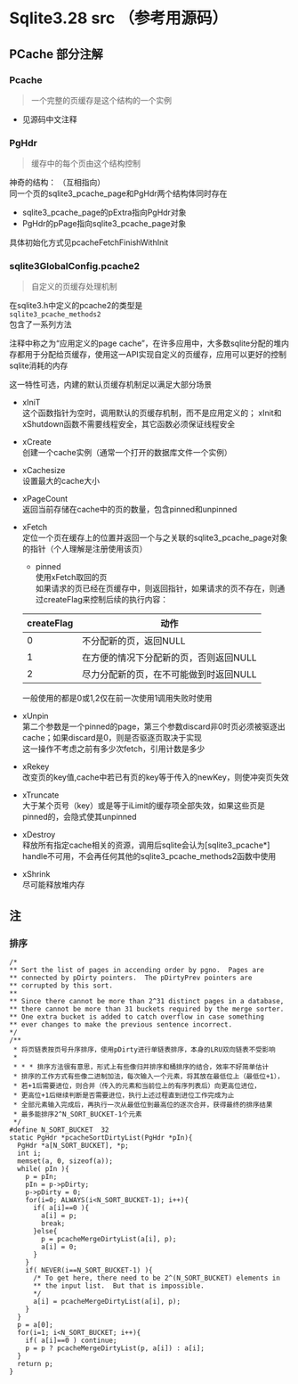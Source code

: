 # Sqlite3.28 src （参考用源码）

## PCache 部分注解
### Pcache
> 一个完整的页缓存是这个结构的一个实例
+ 见源码中文注释

### PgHdr
> 缓存中的每个页由这个结构控制                      

神奇的结构：   （互相指向）                    
同一个页的sqlite3_pcache_page和PgHdr两个结构体同时存在

 * sqlite3_pcache_page的pExtra指向PgHdr对象
 * PgHdr的pPage指向sqlite3_pcache_page对象 

具体初始化方式见pcacheFetchFinishWithInit

### sqlite3GlobalConfig.pcache2
> 自定义的页缓存处理机制

 在sqlite3.h中定义的pcache2的类型是             
 `sqlite3_pcache_methods2`           
 包含了一系列方法              
 
 注释中称之为“应用定义的page cache”，在许多应用中，大多数sqlite分配的堆内存都用于分配给页缓存，使用这一API实现自定义的页缓存，应用可以更好的控制sqlite消耗的内存
 
 这一特性可选，内建的默认页缓存机制足以满足大部分场景

+ xIniT                      
这个函数指针为空时，调用默认的页缓存机制，而不是应用定义的；
xInit和xShutdown函数不需要线程安全，其它函数必须保证线程安全
+ xCreate      
创建一个cache实例（通常一个打开的数据库文件一个实例）
+ xCachesize           
设置最大的cache大小
+ xPageCount            
返回当前存储在cache中的页的数量，包含pinned和unpinned
+ xFetch            
定位一个页在缓存上的位置并返回一个与之关联的sqlite3_pcache_page对象的指针（个人理解是注册使用该页）
    + pinned                      
    使用xFetch取回的页                    
    如果请求的页已经在页缓存中，则返回指针，如果请求的页不存在，则通过createFlag来控制后续的执行内容：

    |  createFlag   | 动作  |             
    |  ----  | ----  |                    
    | 0  | 不分配新的页，返回NULL |                     
    | 1  | 在方便的情况下分配新的页，否则返回NULL |            
    | 2  | 尽力分配新的页，在不可能做到时返回NULL |

    一般使用的都是0或1,2仅在前一次使用1调用失败时使用

+ xUnpin      
第二个参数是一个pinned的page，第三个参数discard非0时页必须被驱逐出cache；如果discard是0，则是否驱逐页取决于实现                 
这一操作不考虑之前有多少次fetch，引用计数是多少

+ xRekey                
改变页的key值,cache中若已有页的key等于传入的newKey，则使冲突页失效           

+ xTruncate      
大于某个页号（key）或是等于iLimit的缓存项全部失效，如果这些页是pinned的，会隐式使其unpinned

+ xDestroy         
释放所有指定cache相关的资源，调用后sqlite会认为[sqlite3_pcache*] handle不可用，不会再任何其他的sqlite3_pcache_methods2函数中使用

+ xShrink            
尽可能释放堆内存

## 注
### 排序
````
/*
** Sort the list of pages in accending order by pgno.  Pages are
** connected by pDirty pointers.  The pDirtyPrev pointers are
** corrupted by this sort.
**
** Since there cannot be more than 2^31 distinct pages in a database,
** there cannot be more than 31 buckets required by the merge sorter.
** One extra bucket is added to catch overflow in case something
** ever changes to make the previous sentence incorrect.
*/
/**
 * 将页链表按页号升序排序，使用pDirty进行单链表排序，本身的LRU双向链表不受影响
 * 
 * * * 排序方法很有意思，形式上有些像归并排序和桶排序的结合，效率不好简单估计
 * 排序的工作方式有些像二进制加法，每次输入一个元素，将其放在最低位上（最低位+1），
 * 若+1后需要进位，则合并（传入的元素和当前位上的有序列表后）向更高位进位，
 * 更高位+1后继续判断是否需要进位，执行上述过程直到进位工作完成为止
 * 全部元素输入完成后，再执行一次从最低位到最高位的逐次合并，获得最终的排序结果
 * 最多能排序2^N_SORT_BUCKET-1个元素
 */
#define N_SORT_BUCKET  32
static PgHdr *pcacheSortDirtyList(PgHdr *pIn){
  PgHdr *a[N_SORT_BUCKET], *p;
  int i;
  memset(a, 0, sizeof(a));
  while( pIn ){
    p = pIn;
    pIn = p->pDirty;
    p->pDirty = 0;
    for(i=0; ALWAYS(i<N_SORT_BUCKET-1); i++){
      if( a[i]==0 ){
        a[i] = p;
        break;
      }else{
        p = pcacheMergeDirtyList(a[i], p);
        a[i] = 0;
      }
    }
    if( NEVER(i==N_SORT_BUCKET-1) ){
      /* To get here, there need to be 2^(N_SORT_BUCKET) elements in
      ** the input list.  But that is impossible.
      */
      a[i] = pcacheMergeDirtyList(a[i], p);
    }
  }
  p = a[0];
  for(i=1; i<N_SORT_BUCKET; i++){
    if( a[i]==0 ) continue;
    p = p ? pcacheMergeDirtyList(p, a[i]) : a[i];
  }
  return p;
}

````